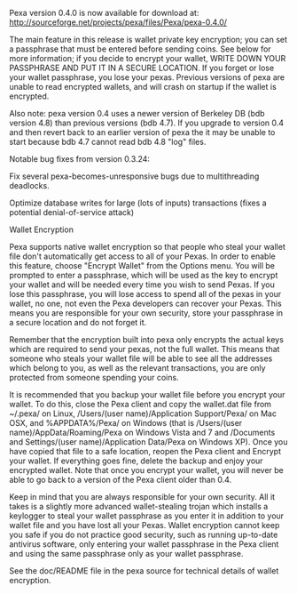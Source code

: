 Pexa version 0.4.0 is now available for download at:
http://sourceforge.net/projects/pexa/files/Pexa/pexa-0.4.0/

The main feature in this release is wallet private key encryption;
you can set a passphrase that must be entered before sending coins.
See below for more information; if you decide to encrypt your wallet,
WRITE DOWN YOUR PASSPHRASE AND PUT IT IN A SECURE LOCATION. If you
forget or lose your wallet passphrase, you lose your pexas.
Previous versions of pexa are unable to read encrypted wallets,
and will crash on startup if the wallet is encrypted.

Also note: pexa version 0.4 uses a newer version of Berkeley DB
(bdb version 4.8) than previous versions (bdb 4.7). If you upgrade
to version 0.4 and then revert back to an earlier version of pexa
the it may be unable to start because bdb 4.7 cannot read bdb 4.8
"log" files.


Notable bug fixes from version 0.3.24:

Fix several pexa-becomes-unresponsive bugs due to multithreading
deadlocks.

Optimize database writes for large (lots of inputs) transactions
(fixes a potential denial-of-service attack)


Wallet Encryption

Pexa supports native wallet encryption so that people who steal your
wallet file don't automatically get access to all of your Pexas.
In order to enable this feature, choose "Encrypt Wallet" from the
Options menu.  You will be prompted to enter a passphrase, which
will be used as the key to encrypt your wallet and will be needed
every time you wish to send Pexas.  If you lose this passphrase,
you will lose access to spend all of the pexas in your wallet,
no one, not even the Pexa developers can recover your Pexas.
This means you are responsible for your own security, store your
passphrase in a secure location and do not forget it.

Remember that the encryption built into pexa only encrypts the
actual keys which are required to send your pexas, not the full
wallet.  This means that someone who steals your wallet file will
be able to see all the addresses which belong to you, as well as the
relevant transactions, you are only protected from someone spending
your coins.

It is recommended that you backup your wallet file before you
encrypt your wallet.  To do this, close the Pexa client and
copy the wallet.dat file from ~/.pexa/ on Linux, /Users/(user
name)/Application Support/Pexa/ on Mac OSX, and %APPDATA%/Pexa/
on Windows (that is /Users/(user name)/AppData/Roaming/Pexa on
Windows Vista and 7 and /Documents and Settings/(user name)/Application
Data/Pexa on Windows XP).  Once you have copied that file to a
safe location, reopen the Pexa client and Encrypt your wallet.
If everything goes fine, delete the backup and enjoy your encrypted
wallet.  Note that once you encrypt your wallet, you will never be
able to go back to a version of the Pexa client older than 0.4.

Keep in mind that you are always responsible for your own security.
All it takes is a slightly more advanced wallet-stealing trojan which
installs a keylogger to steal your wallet passphrase as you enter it
in addition to your wallet file and you have lost all your Pexas.
Wallet encryption cannot keep you safe if you do not practice
good security, such as running up-to-date antivirus software, only
entering your wallet passphrase in the Pexa client and using the
same passphrase only as your wallet passphrase.

See the doc/README file in the pexa source for technical details
of wallet encryption.
